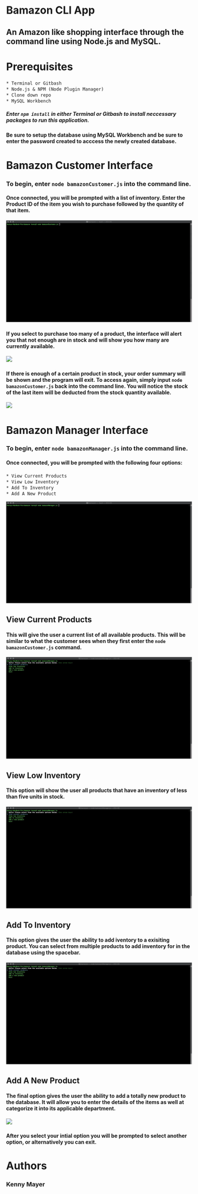 # Bamazon CLI App

## An Amazon like shopping interface through the command line using Node.js and MySQL.

# Prerequisites

    * Terminal or Gitbash
    * Node.js & NPM (Node Plugin Manager)
    * Clone down repo
    * MySQL Workbench

##### Enter `npm install` in either Terminal or Gitbash to install neccessary packages to run this application.

#### Be sure to setup the database using MySQL Workbench and be sure to enter the password created to acccess the newly created database.

# Bamazon Customer Interface

### To begin, enter `node bamazonCustomer.js` into the command line. 
#### Once connected, you will be prompted with a list of inventory. Enter the Product ID of the item you wish to purchase followed by the quantity of that item.  

![](https://github.com/kmayer48/bamazon/blob/master/gifs/customer1.gif)

#### If you select to purchase too many of a product, the interface will alert you that not enough are in stock and will show you how many are currently available.

![](https://github.com/kmayer48/bamazon/blob/master/gifs/customer2.gif)

#### If there is enough of a certain product in stock, your order summary will be shown and the program will exit. To access again, simply input `node bamazonCustomer.js` back into the command line. You will notice the stock of the last item will be deducted from the stock quantity available. 

![](https://github.com/kmayer48/bamazon/blob/master/gifs/customer3.gif)

# Bamazon Manager Interface

### To begin, enter `node bamazonManager.js` into the command line. 
#### Once connected, you will be prompted with the following four options:

    * View Current Products
    * View Low Inventory 
    * Add To Inventory
    * Add A New Product

![](https://github.com/kmayer48/bamazon/blob/master/gifs/manager1.gif)

## View Current Products

#### This will give the user a current list of all available products. This will be similar to what the customer sees when they first enter the `node bamazonCustomer.js` command.

![](https://github.com/kmayer48/bamazon/blob/master/gifs/manager2.gif)

## View Low Inventory

#### This option will show the user all products that have an inventory of less than five units in stock.

![](https://github.com/kmayer48/bamazon/blob/master/gifs/manager3.gif)

## Add To Inventory

#### This option gives the user the ability to add iventory to a exisiting product. You can select from multiple products to add inventory for in the database using the spacebar.

![](https://github.com/kmayer48/bamazon/blob/master/gifs/manager4.gif)

## Add A New Product

#### The final option gives the user the ability to add a totally new product to the database. It will allow you to enter the details of the items as well at categorize it into its applicable department. 

![](https://github.com/kmayer48/bamazon/blob/master/gifs/manager5.gif)

#### After you select your intial option you will be prompted to select another option, or alternatively you can exit.

# Authors

### Kenny Mayer

